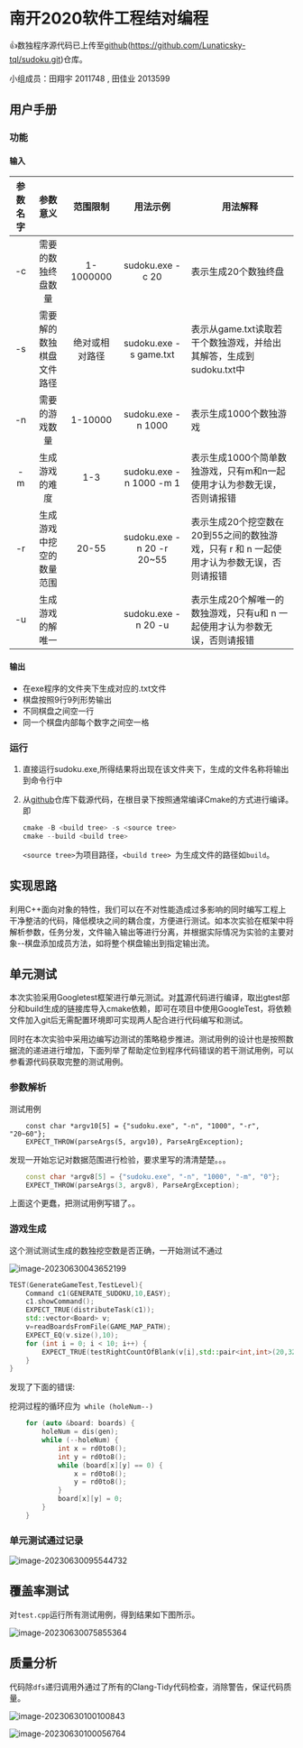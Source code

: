 # 南开2020软件工程结对编程

:thumbsup:数独程序源代码已上传至[github](https://github.com/Lunaticsky-tql/sudoku.git)(https://github.com/Lunaticsky-tql/sudoku.git)仓库。

小组成员：田翔宇 2011748 , 田佳业 2013599 

## 用户手册

### 功能

#### 输入

| 参数名字 |         参数意义         |    范围限制    |         用法示例          | 用法解释                                                     |
| :------: | :----------------------: | :------------: | :-----------------------: | ------------------------------------------------------------ |
|    -c    |    需要的数独终盘数量    |   1-1000000    |     sudoku.exe -c 20      | 表示生成20个数独终盘                                         |
|    -s    | 需要解的数独棋盘文件路径 | 绝对或相对路径 |  sudoku.exe -s game.txt   | 表示从game.txt读取若干个数独游戏，并给出其解答，生成到sudoku.txt中 |
|    -n    |      需要的游戏数量      |    1-10000     |    sudoku.exe -n 1000     | 表示生成1000个数独游戏                                       |
|    -m    |      生成游戏的难度      |      1-3       |  sudoku.exe -n 1000 -m 1  | 表示生成1000个简单数独游戏，只有m和n一起使用才认为参数无误，否则请报错 |
|    -r    | 生成游戏中挖空的数量范围 |     20-55      | sudoku.exe -n 20 -r 20~55 | 表示生成20个挖空数在20到55之间的数独游戏，只有 r 和 n 一起使用才认为参数无误，否则请报错 |
|    -u    |     生成游戏的解唯一     |                |    sudoku.exe -n 20 -u    | 表示生成20个解唯一的数独游戏，只有u和 n 一起使用才认为参数无误，否则请报错 |

#### 输出

- 在exe程序的文件夹下生成对应的.txt文件
- 棋盘按照9行9列形势输出
- 不同棋盘之间空一行
- 同一个棋盘内部每个数字之间空一格

### 运行

1. 直接运行sudoku.exe,所得结果将出现在该文件夹下，生成的文件名称将输出到命令行中

2. 从[github](https://github.com/Lunaticsky-tql/sudoku.git)仓库下载源代码，在根目录下按照通常编译Cmake的方式进行编译。即

   ```c++
   cmake -B <build tree> -s <source tree>
   cmake --build <build tree>
   ```

   `<source tree>`为项目路径，`<build tree> `为生成文件的路径如`build`。

## 实现思路

利用C++面向对象的特性，我们可以在不对性能造成过多影响的同时编写工程上干净整洁的代码，降低模块之间的耦合度，方便进行测试。如本次实验在框架中将解析参数，任务分发，文件输入输出等进行分离，并根据实际情况为实验的主要对象--棋盘添加成员方法，如将整个棋盘输出到指定输出流。

## 单元测试

本次实验采用Googletest框架进行单元测试。对[其](https://github.com/google/googletest)源代码进行编译，取出gtest部分和build生成的链接库导入cmake依赖，即可在项目中使用GoogleTest，将依赖文件加入git后无需配置环境即可实现两人配合进行代码编写和测试。

同时在本次实验中采用边编写边测试的策略稳步推进。测试用例的设计也是按照数据流的递进进行增加，下面列举了帮助定位到程序代码错误的若干测试用例，可以参看源代码获取完整的测试用例。

### 参数解析

测试用例

```
    const char *argv10[5] = {"sudoku.exe", "-n", "1000", "-r", "20~60"};
    EXPECT_THROW(parseArgs(5, argv10), ParseArgException);
```

发现一开始忘记对数据范围进行检验，要求里写的清清楚楚。。。

```c++
    const char *argv8[5] = {"sudoku.exe", "-n", "1000", "-m", "0"};
    EXPECT_THROW(parseArgs(3, argv8), ParseArgException);
```

上面这个更蠢，把测试用例写错了。。

### 游戏生成

这个测试测试生成的数独挖空数是否正确，一开始测试不通过

![image-20230630043652199](README.assets/image-20230630043652199.png)

```c++
TEST(GenerateGameTest,TestLevel){
    Command c1(GENERATE_SUDOKU,10,EASY);
    c1.showCommand();
    EXPECT_TRUE(distributeTask(c1));
    std::vector<Board> v;
    v=readBoardsFromFile(GAME_MAP_PATH);
    EXPECT_EQ(v.size(),10);
    for (int i = 0; i < 10; i++) {
        EXPECT_TRUE(testRightCountOfBlank(v[i],std::pair<int,int>(20,32)));
    }
}
```

发现了下面的错误:

挖洞过程的循环应为` while (holeNum--)`

```c++
    for (auto &board: boards) {
        holeNum = dis(gen);
        while (--holeNum) {
            int x = rd0to8();
            int y = rd0to8();
            while (board[x][y] == 0) {
                x = rd0to8();
                y = rd0to8();
            }
            board[x][y] = 0;
        }
    }
```

### 单元测试通过记录

![image-20230630095544732](README.assets/image-20230630095544732.png)

## 覆盖率测试

对`test.cpp`运行所有测试用例，得到结果如下图所示。

![image-20230630075855364](README.assets/image-20230630075855364.png)

## 质量分析

代码除`dfs`递归调用外通过了所有的Clang-Tidy代码检查，消除警告，保证代码质量。

![image-20230630100100843](README.assets/image-20230630100100843.png)

![image-20230630100056764](README.assets/image-20230630100056764.png)
